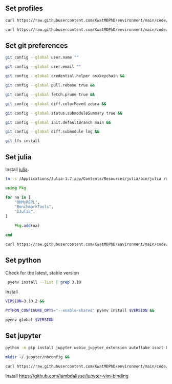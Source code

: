 ## Set profiles

```bash
curl https://raw.githubusercontent.com/KwatMDPhD/environment/main/code/zshrc > ~/.zshrc &&

curl https://raw.githubusercontent.com/KwatMDPhD/environment/main/code/vimrc > ~/.vimrc
```

## Set git preferences

```bash
git config --global user.name ""

git config --global user.email ""

git config --global credential.helper osxkeychain &&

git config --global pull.rebase true &&

git config --global fetch.prune true &&

git config --global diff.colorMoved zebra &&

git config --global status.submoduleSummary true &&

git config --global init.defaultBranch main &&

git config --global diff.submodule log &&

git lfs install
```

## Set julia

Install [julia](https://julialang.org/downloads).

```bash
ln -s /Applications/Julia-1.7.app/Contents/Resources/julia/bin/julia /usr/local/bin/julia
```

```julia
using Pkg

for na in [
    "OhMyREPL",
    "BenchmarkTools",
    "IJulia",
]

    Pkg.add(na)

end
```

```bash
curl https://raw.githubusercontent.com/KwatMDPhD/environment/main/code/JuliaFormatter.toml > ~/.JuliaFormatter.toml
```

## Set python

Check for the latest, stable version

```bash
 pyenv install --list | grep 3.10
```

Install

```bash
VERSION=3.10.2 &&

PYTHON_CONFIGURE_OPTS="--enable-shared" pyenv install $VERSION &&

pyenv global $VERSION
```

## Set jupyter

```bash
python -m pip install jupyter webio_jupyter_extension autoflake isort black jupyter-black
```

```bash
mkdir ~/.jupyter/nbconfig &&

curl https://raw.githubusercontent.com/KwatMDPhD/environment/main/code/notebook.json > ~/.jupyter/nbconfig/notebook.json
```

Install https://github.com/lambdalisue/jupyter-vim-binding
